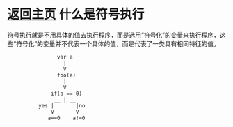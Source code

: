 [返回主页](../README.md)
什么是符号执行
=========================
符号执行就是不用具体的值去执行程序，而是选用“符号化”的变量来执行程序，这些“符号化”的变量并不代表一个具体的值，而是代表了一类具有相同特征的值。

                    var a 
                      |
                      V
                    foo(a)
                      |
                      V
                  if(a == 0)
                   __ | __
              yes |       |no
                  V       V 
                 a==0    a!=0